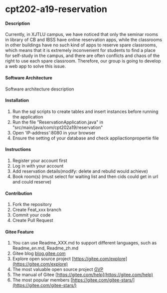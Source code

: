 # cpt202-a19-reservation

#### Description
Currently, in XJTLU campus, we have noticed that only the seminar rooms in library of CB and IBSS have online reservation apps, while the classrooms in other buildings have no such kind of apps to reserve spare classrooms, which means that it is extremely inconvenient for students to find a place for self-study in the campus, and there are often conflicts and chaos of the right to use each spare classroom. Therefore, our group is going to develop a web app to solve this issue.

#### Software Architecture
Software architecture description

#### Installation

1.  Run the sql scripts to create tables and insert instances before running the application
2.  Run the file "ReservationApplication.java" in "src/main/java/com/cpt202a19/reservation"
3.  Open 'IP-address':8080 in your browser
4.  Ensure the setting of your database and check appliactionpropertie file
#### Instructions

1.  Register your account first
2.  Log in with your account
3.  Add reservation details(modify: delete and rebulid would achieve)
4.  Book room(s) (must select for waiting list and then cids could get in url and could reserve)

#### Contribution

1.  Fork the repository
2.  Create Feat_xxx branch
3.  Commit your code
4.  Create Pull Request


#### Gitee Feature

1.  You can use Readme\_XXX.md to support different languages, such as Readme\_en.md, Readme\_zh.md
2.  Gitee blog [blog.gitee.com](https://blog.gitee.com)
3.  Explore open source project [https://gitee.com/explore](https://gitee.com/explore)
4.  The most valuable open source project [GVP](https://gitee.com/gvp)
5.  The manual of Gitee [https://gitee.com/help](https://gitee.com/help)
6.  The most popular members  [https://gitee.com/gitee-stars/](https://gitee.com/gitee-stars/)
